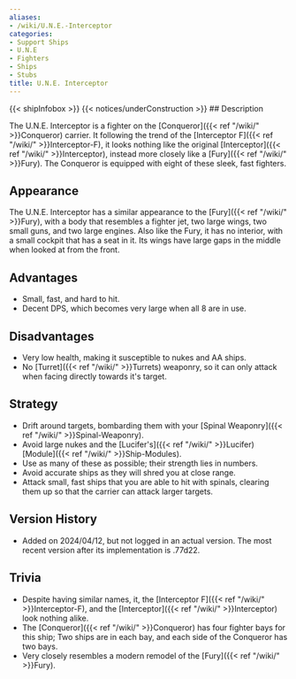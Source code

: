 ```yaml
---
aliases:
- /wiki/U.N.E.-Interceptor
categories:
- Support Ships
- U.N.E
- Fighters
- Ships
- Stubs
title: U.N.E. Interceptor
---
```


{{< shipInfobox >}} {{< notices/underConstruction >}} ## Description

The U.N.E. Interceptor is a fighter on the [Conqueror]({{< ref "/wiki/" >}}Conqueror) carrier. It following the trend of the [Interceptor F]({{< ref "/wiki/" >}}Interceptor-F), it looks nothing like the original [Interceptor]({{< ref "/wiki/" >}}Interceptor), instead more closely like a [Fury]({{< ref "/wiki/" >}}Fury). The Conqueror is equipped with eight of these sleek, fast fighters.

## Appearance

The U.N.E. Interceptor has a similar appearance to the [Fury]({{< ref "/wiki/" >}}Fury), with a body that resembles a fighter jet, two large wings, two small guns, and two large engines. Also like the Fury, it has no interior, with a small cockpit that has a seat in it. Its wings have large gaps in the middle when looked at from the front.

## Advantages

- Small, fast, and hard to hit.
- Decent DPS, which becomes very large when all 8 are in use.

## Disadvantages

- Very low health, making it susceptible to nukes and AA ships.
- No [Turret]({{< ref "/wiki/" >}}Turrets) weaponry, so it can only attack when facing directly towards it's target.

## Strategy

- Drift around targets, bombarding them with your [Spinal Weaponry]({{< ref "/wiki/" >}}Spinal-Weaponry).
- Avoid large nukes and the [Lucifer's]({{< ref "/wiki/" >}}Lucifer) [Module]({{< ref "/wiki/" >}}Ship-Modules).
- Use as many of these as possible; their strength lies in numbers.
- Avoid accurate ships as they will shred you at close range.
- Attack small, fast ships that you are able to hit with spinals, clearing them up so that the carrier can attack larger targets.

## Version History 

- Added on 2024/04/12, but not logged in an actual version. The most recent version after its implementation is .77d22.

## Trivia

- Despite having similar names, it, the [Interceptor F]({{< ref "/wiki/" >}}Interceptor-F), and the [Interceptor]({{< ref "/wiki/" >}}Interceptor) look nothing alike.
- The [Conqueror]({{< ref "/wiki/" >}}Conqueror) has four fighter bays for this ship; Two ships are in each bay, and each side of the Conqueror has two bays.
- Very closely resembles a modern remodel of the [Fury]({{< ref "/wiki/" >}}Fury).